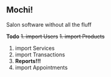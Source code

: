 ## Mochi!

Salon software without all the fluff

**Todo**
<del>1. import Users</del>
<del>1. import Products</del>
1. import Services
1. import Transactions
1. **Reports!!!**
1. import Appointments